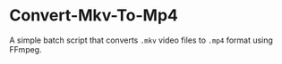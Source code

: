 # Convert-Mkv-To-Mp4
A simple batch script that converts `.mkv` video files to `.mp4` format using FFmpeg.

